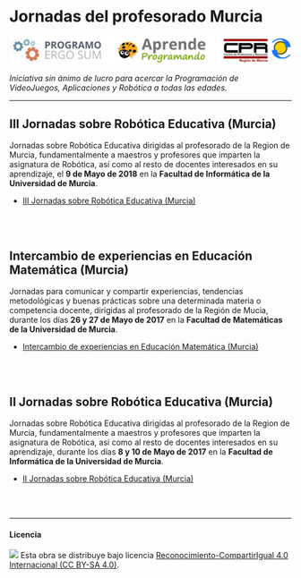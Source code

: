 # Jornadas del profesorado Murcia

<img src="logo.png" /><br>

*Iniciativa sin ánimo de lucro para acercar la Programación de VideoJuegos, Aplicaciones y Robótica a todas las edades.*


***



## III Jornadas sobre Robótica Educativa (Murcia)

Jornadas sobre Robótica Educativa dirigidas al profesorado de la Region de Murcia, fundamentalmente a maestros y profesores que imparten la asignatura de Robótica, así como al resto de docentes interesados en su aprendizaje, el **9 de Mayo de 2018** en la **Facultad de Informática de la Universidad de Murcia**.

- [III Jornadas sobre Robótica Educativa (Murcia)](III-Jornadas-sobre-Robotica-Educativa-Murcia)


<br><br>



## Intercambio de experiencias en Educación Matemática (Murcia)

Jornadas para comunicar y compartir experiencias, tendencias metodológicas y buenas prácticas sobre una determinada materia o competencia docente, dirigidas al profesorado de la Región de Mucia, durante los días **26 y 27 de Mayo de 2017** en la **Facultad de Matemáticas de la Universidad de Murcia**. 

- [Intercambio de experiencias en Educación Matemática (Murcia)](Intercambio-de-experiencias-en-Educacion-Matematica-Murcia)



<br><br>



## II Jornadas sobre Robótica Educativa (Murcia)

Jornadas sobre Robótica Educativa dirigidas al profesorado de la Region de Murcia, fundamentalmente a maestros y profesores que imparten la asignatura de Robótica, así como al resto de docentes interesados en su aprendizaje, durante los días **8 y 10 de Mayo de 2017** en la **Facultad de Informática de la Universidad de Murcia**.

- [II Jornadas sobre Robótica Educativa (Murcia)](II-Jornadas-sobre-Robotica-Educativa-Murcia)



<br><br>


***

#### Licencia

<img src="http://i.creativecommons.org/l/by-sa/4.0/88x31.png" /> Esta obra se distribuye bajo licencia [Reconocimiento-CompartirIgual 4.0 Internacional (CC BY-SA 4.0)](https://creativecommons.org/licenses/by-sa/4.0/deed.es_ES).
